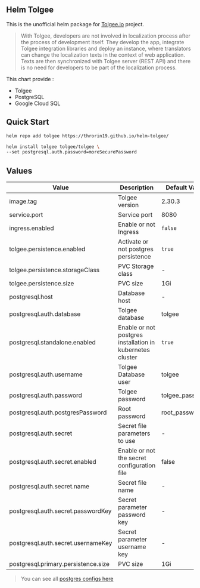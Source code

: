 ## Helm Tolgee

This is the unofficial helm package for [Tolgee.io](https://tolgee.io/) project.

> With Tolgee, developers are not involved in localization process after the process of development itself. They develop the app, integrate Tolgee integration libraries and deploy an instance, where translators can change the localization texts in the context of web application. Texts are then synchronized with Tolgee server (REST API) and there is no need for developers to be part of the localization process.

This chart provide :

- Tolgee
- PostgreSQL
- Google Cloud SQL

## Quick Start

```bash
helm repo add tolgee https://throrin19.github.io/helm-tolgee/

helm install tolgee tolgee/tolgee \
--set postgresql.auth.password=moreSecurePassword
```

## Values

| Value | Description | Default Value |
| --- | --- | --- |
| image.tag | Tolgee version | 2.30.3 |
| service.port | Service port | 8080 |
| ingress.enabled | Enable or not Ingress | `false` |
| tolgee.persistence.enabled | Activate or not postgres persistence | `true` |
| tolgee.persistence.storageClass | PVC Storage class | - |
| tolgee.persistence.size | PVC size | 1Gi |
| postgresql.host | Database host | - |
| postgresql.auth.database | Tolgee database | tolgee |
| postgresql.standalone.enabled | Enable or not postgres installation in kubernetes cluster | `true` |
| postgresql.auth.username | Tolgee Database user | tolgee |
| postgresql.auth.password | Tolgee password | tolgee_password |
| postgresql.auth.postgresPassword | Root password | root_password |
| postgresql.auth.secret | Secret file parameters to use | - |
| postgresql.auth.secret.enabled | Enable or not the secret configuration file | false |
| postgresql.auth.secret.name | Secret file name | - |
| postgresql.auth.secret.passwordKey | Secret parameter password key | - |
| postgresql.auth.secret.usernameKey | Secret parameter username key | - |
| postgresql.primary.persistence.size | PVC size | 1Gi |

> You can see all [postgres configs here](https://artifacthub.io/packages/helm/bitnami/postgresql)